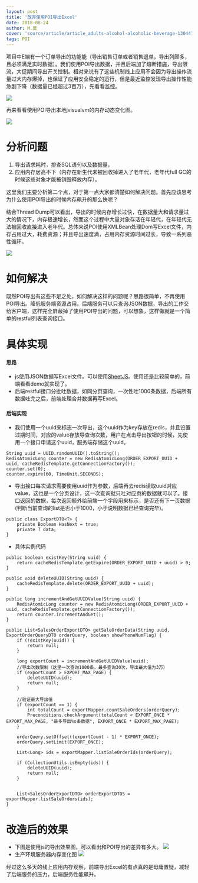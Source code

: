 ```yaml
---
layout: post
title: '放弃使用POI导出Excel'
date: 2018-08-24
author: M.莫
cover: 'source/article/article_adults-alcohol-alcoholic-beverage-1304473.jpg'
tags: POI
---
```


项目中E端有一个订单导出的功能能（导出销售订单或者销售退单，导出列颇多，且必须满足实时数据）。我们使用POI导出数据，并且后端加了熔断措施，导出限流，大促期间导出开关控制。相对来说有了这些机制线上应用不会因为导出操作流量过大内存爆掉，也保证了应用安全稳定的运行，但是最近监控发现导出操作性能急剧下降（数据量已经超过3百万），先看看监控。

![](https://github.com/moxingwang/collection/blob/master/resources/image/majorization/%E8%AE%A2%E5%8D%95%E5%AF%BC%E5%87%BA%E4%BC%98%E5%8C%96%E5%89%8Dheap.png?raw=true)

 再来看看使用POI导出本地jvisualvm的内存动态变化图。

![](https://github.com/moxingwang/collection/blob/master/resources/image/majorization/poiExportOne.gif?raw=true)

# 分析问题

1. 导出请求耗时，排查SQL语句以及数据量。
2. 应用内存居高不下（内存在新生代未被回收掉进入了老年代，老年代full GC的时候这些对象才能被销毁释放内存）。

这里我们主要分析第二个点，对于第一点大家都清楚如何解决问题。首先应该思考为什么使用POI导出的时候内存飙升的那么快呢？

结合Thread Dump可以看出，导出的时候内存增长过快，在数据量大和请求量过大的情况下，内存极速增长，然而这个过程中大量对象存活在年轻代，在年轻代无法被回收直接进入老年代。总体来说POI使用XMLBean处理Dom写Excel文件，内存占用过大，耗费资源；并且导出速度满，占用内存资源时间过长，导致一系列恶性循环。

![](https://github.com/moxingwang/collection/blob/master/resources/image/other/poi_object_memory.png?raw=true)

# 如何解决
既然POI导出有这些不足之处，如何解决这样的问题呢？思路很简单，不再使用POI导出。降低服务端资源占用。后端服务可以只查询JSON数据，导出的工作交给客户端，这样完全屏蔽掉了使用POI导出的问题，可以想象，这样做就是一个简单的restful列表查询接口。

# 具体实现
#### 思路
* js使用JSON数据写Excel文件。可以使用[SheetJS](http://sheetjs.com/)。使用还是比较简单的，前端看看demo就实现了。
* 后端restful接口分批吐数据，如同分页查询，一次性吐1000条数据，后端所有数据吐完之后，前端处理合并数据再写Excel。

#### 后端实现
* 我们使用一个uuid来标志一次导出，这个uuid作为key存放在redis，并且设置过期时间，对应的value存放导查询次数，用户在点击导出按钮的时候，先使用一个接口申请这个uuid，服务端存储这个uuid。
````
String uuid = UUID.randomUUID().toString();
RedisAtomicLong counter = new RedisAtomicLong(ORDER_EXPORT_UUID + uuid, cacheRedisTemplate.getConnectionFactory());
counter.set(0);
counter.expire(60, TimeUnit.SECONDS);
````
* 导出接口每次请求需要使用uuid作为参数，后端再去redis读取uuid对应value，这也是一个分页设计，这一次查询就只吐对应页的数据就可以了。接口返回的数据，每次返回额外给前端一个字段用来标示，是否还有下一页数据(判断当前查询的list是否小于1000，小于说明数据已经查询完毕)。
````
public class ExportDTO<T> {
    private Boolean HasNext = true;
    private T data;
}
````
* 具体实例代码
````
public boolean existKey(String uuid) {
    return cacheRedisTemplate.getExpire(ORDER_EXPORT_UUID + uuid) > 0;
}

public void deleteUUID(String uuid) {
    cacheRedisTemplate.delete(ORDER_EXPORT_UUID + uuid);
}

public long incrementAndGetUUIDValue(String uuid) {
    RedisAtomicLong counter = new RedisAtomicLong(ORDER_EXPORT_UUID + uuid, cacheRedisTemplate.getConnectionFactory());
    return counter.incrementAndGet();
}

public List<SalesOrderExportDTO> getSaleOrderData(String uuid, ExportOrderQueryDTO orderQuery, boolean showPhoneNumFlag) {
    if (!existKey(uuid)) {
        return null;
    }

    long exportCount = incrementAndGetUUIDValue(uuid);
    //导出次数限制（这里一次查询1000条，最多查询30次，导出最大值为3万）
    if (exportCount > EXPORT_MAX_PAGE) {
        deleteUUID(uuid);
        return null;
    }

    //验证最大导出值
    if (exportCount == 1) {
        int totalCount = exportMapper.countSaleOrders(orderQuery);
        Preconditions.checkArgument(totalCount < EXPORT_ONCE * EXPORT_MAX_PAGE, "最多导出%s条数据", EXPORT_ONCE * EXPORT_MAX_PAGE);
    }

    orderQuery.setOffset((exportCount - 1) * EXPORT_ONCE);
    orderQuery.setLimit(EXPORT_ONCE);

    List<Long> ids = exportMapper.listSaleOrderIds(orderQuery);

    if (CollectionUtils.isEmpty(ids)) {
        deleteUUID(uuid);
        return null;
    }


    List<SalesOrderExportDTO> orderExportDTOS = exportMapper.listSaleOrders(ids);
}
````

# 改造后的效果
* 下图是使用js的导出效果图，可以看出和POI导出的差异有多大。
![](https://github.com/moxingwang/collection/blob/master/resources/image/majorization/jsonExport.gif?raw=true)
* 生产环境服务器内存变化图
![](https://github.com/moxingwang/collection/blob/master/resources/image/majorization/%E5%AF%BC%E5%87%BA%E4%BC%98%E5%8C%96%E5%90%8E.png?raw=true)

经过这么多天的线上应用内存观察，前端导出Excel的有点真的是毋庸置疑，减轻了后端服务的压力，后端服务性能飙升。

